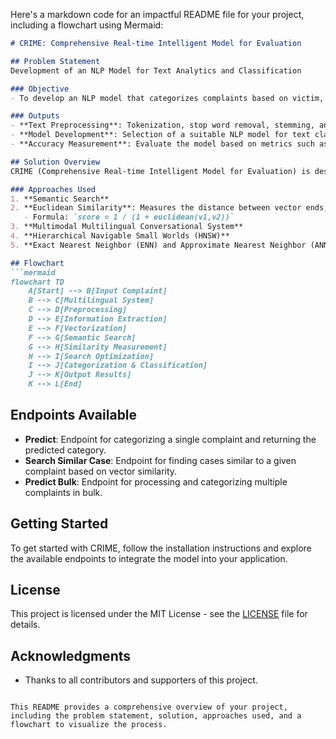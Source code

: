 Here's a markdown code for an impactful README file for your project, including a flowchart using Mermaid:

```markdown
# CRIME: Comprehensive Real-time Intelligent Model for Evaluation

## Problem Statement
Development of an NLP Model for Text Analytics and Classification

### Objective
- To develop an NLP model that categorizes complaints based on victim, type of fraud, and other relevant parameters used for text classification and preparing the final model.

### Outputs
- **Text Preprocessing**: Tokenization, stop word removal, stemming, and text cleaning to prepare data.
- **Model Development**: Selection of a suitable NLP model for text classification.
- **Accuracy Measurement**: Evaluate the model based on metrics such as accuracy, precision, recall, and F1-score.

## Solution Overview
CRIME (Comprehensive Real-time Intelligent Model for Evaluation) is designed to process crime information through a multimodal multilingual conversational system. It extracts key parameters such as the victim, type of fraud, and other relevant details, converting them into vector representations for further analysis.

### Approaches Used
1. **Semantic Search**
2. **Euclidean Similarity**: Measures the distance between vector ends, normalized to ensure a value between 0 and 1.
   - Formula: `score = 1 / (1 + euclidean(v1,v2))`
3. **Multimodal Multilingual Conversational System**
4. **Hierarchical Navigable Small Worlds (HNSW)**
5. **Exact Nearest Neighbor (ENN) and Approximate Nearest Neighbor (ANN)**

## Flowchart
```mermaid
flowchart TD
    A[Start] --> B[Input Complaint]
    B --> C[Multilingual System]
    C --> D[Preprocessing]
    D --> E[Information Extraction]
    E --> F[Vectorization]
    F --> G[Semantic Search]
    G --> H[Similarity Measurement]
    H --> I[Search Optimization]
    I --> J[Categorization & Classification]
    J --> K[Output Results]
    K --> L[End]
```

## Endpoints Available
- **Predict**: Endpoint for categorizing a single complaint and returning the predicted category.
- **Search Similar Case**: Endpoint for finding cases similar to a given complaint based on vector similarity.
- **Predict Bulk**: Endpoint for processing and categorizing multiple complaints in bulk.

## Getting Started
To get started with CRIME, follow the installation instructions and explore the available endpoints to integrate the model into your application.

## License
This project is licensed under the MIT License - see the [LICENSE](LICENSE) file for details.

## Acknowledgments
- Thanks to all contributors and supporters of this project.
```

This README provides a comprehensive overview of your project, including the problem statement, solution, approaches used, and a flowchart to visualize the process.